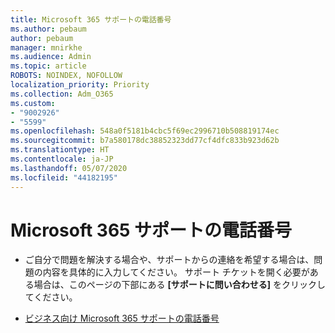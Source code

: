 ```yaml
---
title: Microsoft 365 サポートの電話番号
ms.author: pebaum
author: pebaum
manager: mnirkhe
ms.audience: Admin
ms.topic: article
ROBOTS: NOINDEX, NOFOLLOW
localization_priority: Priority
ms.collection: Adm_O365
ms.custom:
- "9002926"
- "5599"
ms.openlocfilehash: 548a0f5181b4cbc5f69ec2996710b508819174ec
ms.sourcegitcommit: b7a580178dc38852323dd77cf4dfc833b923d62b
ms.translationtype: HT
ms.contentlocale: ja-JP
ms.lasthandoff: 05/07/2020
ms.locfileid: "44182195"
---
```

# <a name="microsoft-365-support-phone-number"></a>Microsoft 365 サポートの電話番号

- ご自分で問題を解決する場合や、サポートからの連絡を希望する場合は、問題の内容を具体的に入力してください。  サポート チケットを開く必要がある場合は、このページの下部にある **[サポートに問い合わせる]** をクリックしてください。

- [ビジネス向け Microsoft 365 サポートの電話番号](https://docs.microsoft.com/microsoft-365/admin/contact-support-for-business-products?view=o365-worldwide&tabs=phone)
